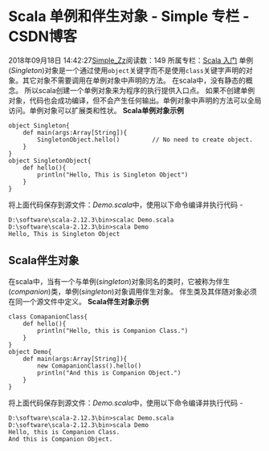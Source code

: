 # Scala  单例和伴生对象 - Simple 专栏 - CSDN博客
2018年09月18日 14:42:27[Simple_Zz](https://me.csdn.net/love284969214)阅读数：149
所属专栏：[Scala 入门](https://blog.csdn.net/column/details/27500.html)
单例(*Singleton*)对象是一个通过使用`object`关键字而不是使用`class`关键字声明的对象。其它对象不需要调用在单例对象中声明的方法。
在scala中，没有静态的概念。 所以scala创建一个单例对象来为程序的执行提供入口点。
如果不创建单例对象，代码也会成功编译，但不会产生任何输出。单例对象中声明的方法可以全局访问。单例对象可以扩展类和性状。
**Scala单例对象示例**
```
object Singleton{  
    def main(args:Array[String]){  
        SingletonObject.hello()         // No need to create object.  
    }  
}  
object SingletonObject{  
    def hello(){  
        println("Hello, This is Singleton Object")  
    }  
}
```
将上面代码保存到源文件：*Demo.scala*中，使用以下命令编译并执行代码 -
```
D:\software\scala-2.12.3\bin>scalac Demo.scala
D:\software\scala-2.12.3\bin>scala Demo
Hello, This is Singleton Object
```
## Scala伴生对象
在scala中，当有一个与单例(*singleton*)对象同名的类时，它被称为伴生(*companion*)类，单例(*singleton*)对象调用伴生对象。
伴生类及其伴随对象必须在同一个源文件中定义。
**Scala伴生对象示例**
```
class ComapanionClass{  
    def hello(){  
        println("Hello, this is Companion Class.")  
    }  
}  
object Demo{  
    def main(args:Array[String]){  
        new ComapanionClass().hello()  
        println("And this is Companion Object.")  
    }  
}
```
将上面代码保存到源文件：*Demo.scala*中，使用以下命令编译并执行代码 -
```
D:\software\scala-2.12.3\bin>scalac Demo.scala
D:\software\scala-2.12.3\bin>scala Demo
Hello, this is Companion Class.
And this is Companion Object.
```
